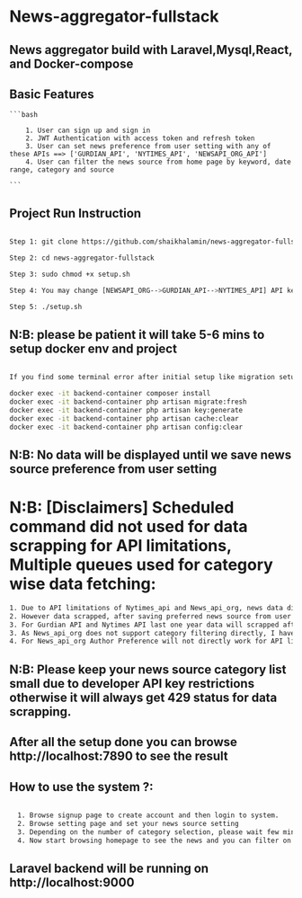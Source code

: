 # News-aggregator-fullstack

## News aggregator build with Laravel,Mysql,React, and Docker-compose

## Basic Features
    ```bash
        
        1. User can sign up and sign in
        2. JWT Authentication with access token and refresh token
        3. User can set news preference from user setting with any of these APIs ==> ['GURDIAN_API', 'NYTIMES_API', 'NEWSAPI_ORG_API']
        4. User can filter the news source from home page by keyword, date range, category and source
       
    ```
## Project Run Instruction

```bash

Step 1: git clone https://github.com/shaikhalamin/news-aggregator-fullstack.git

Step 2: cd news-aggregator-fullstack

Step 3: sudo chmod +x setup.sh

Step 4: You may change [NEWSAPI_ORG-->GURDIAN_API-->NYTIMES_API] API keys from .env.example but default key will also works from setup

Step 5: ./setup.sh


```
## N:B: please be patient it will take 5-6 mins to setup docker env and project

```bash

If you find some terminal error after initial setup like migration setup error, please run below commands manually to finish initial setup:

docker exec -it backend-container composer install
docker exec -it backend-container php artisan migrate:fresh
docker exec -it backend-container php artisan key:generate
docker exec -it backend-container php artisan cache:clear
docker exec -it backend-container php artisan config:clear

```

## N:B: No data will be displayed until we save news source preference from user setting

# N:B: [Disclaimers] Scheduled command did not used for data scrapping for API limitations, Multiple queues used for category wise data fetching: 

```bash
1. Due to API limitations of Nytimes_api and News_api_org, news data did not scrapped using any scheduled command.
2. However data scrapped, after saving preferred news source from user setting and finalized data scrapped using multiple queue setting from supervisor.
3. For Gurdian API and Nytimes API last one year data will scrapped after saving any of these two category.
3. As News_api_org does not support category filtering directly, I have used each category as a topic in News_api_org to store news
4. For News_api_org Author Preference will not directly work for API limitations.

```

## N:B: Please keep your news source category list small due to developer API key restrictions otherwise it will always get 429 status for data scrapping.

## After all the setup done you can browse http://localhost:7890 to see the result

## How to use the system ?:

```bash

  1. Browse signup page to create account and then login to system.
  2. Browse setting page and set your news source setting
  3. Depending on the number of category selection, please wait few minutes until the data scrapped get completed by queues. 
  4. Now start browsing homepage to see the news and you can filter on that data

```

## Laravel backend will be running on http://localhost:9000


